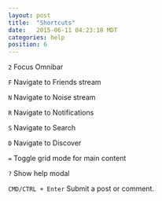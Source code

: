 ```yaml
---
layout: post
title:  "Shortcuts"
date:   2015-06-11 04:23:18 MDT
categories: help
position: 6
---
```


`2` Focus Omnibar 

`F` Navigate to Friends stream

`N` Navigate to Noise stream

`R` Navigate to Notifications

`S` Navigate to Search

`D` Navigate to Discover

`=` Toggle grid mode for main content

`?` Show help modal

`CMD/CTRL + Enter` Submit a post or comment.
